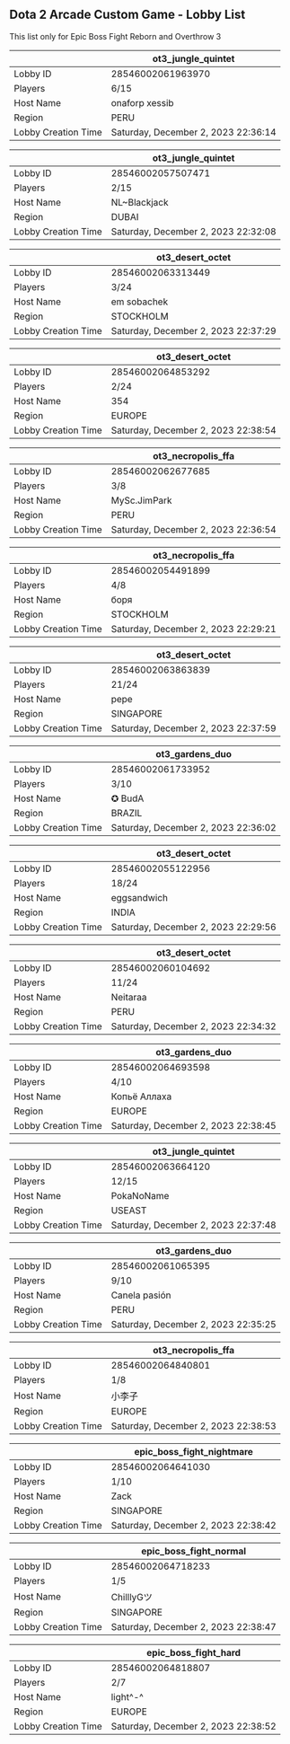 ## Dota 2 Arcade Custom Game - Lobby List

This list only for Epic Boss Fight Reborn and Overthrow 3

|  | ot3_jungle_quintet |
| ------ | ------ |
| Lobby ID | 28546002061963970 |
| Players | 6/15 |
| Host Name | onaforp xessib |
| Region | PERU |
| Lobby Creation Time | Saturday, December 2, 2023 22:36:14 |


|  | ot3_jungle_quintet |
| ------ | ------ |
| Lobby ID | 28546002057507471 |
| Players | 2/15 |
| Host Name | NL~Blackjack |
| Region | DUBAI |
| Lobby Creation Time | Saturday, December 2, 2023 22:32:08 |


|  | ot3_desert_octet |
| ------ | ------ |
| Lobby ID | 28546002063313449 |
| Players | 3/24 |
| Host Name | em sobachek |
| Region | STOCKHOLM |
| Lobby Creation Time | Saturday, December 2, 2023 22:37:29 |


|  | ot3_desert_octet |
| ------ | ------ |
| Lobby ID | 28546002064853292 |
| Players | 2/24 |
| Host Name | 354 |
| Region | EUROPE |
| Lobby Creation Time | Saturday, December 2, 2023 22:38:54 |


|  | ot3_necropolis_ffa |
| ------ | ------ |
| Lobby ID | 28546002062677685 |
| Players | 3/8 |
| Host Name | MySc.JimPark |
| Region | PERU |
| Lobby Creation Time | Saturday, December 2, 2023 22:36:54 |


|  | ot3_necropolis_ffa |
| ------ | ------ |
| Lobby ID | 28546002054491899 |
| Players | 4/8 |
| Host Name | боря |
| Region | STOCKHOLM |
| Lobby Creation Time | Saturday, December 2, 2023 22:29:21 |


|  | ot3_desert_octet |
| ------ | ------ |
| Lobby ID | 28546002063863839 |
| Players | 21/24 |
| Host Name | pepe |
| Region | SINGAPORE |
| Lobby Creation Time | Saturday, December 2, 2023 22:37:59 |


|  | ot3_gardens_duo |
| ------ | ------ |
| Lobby ID | 28546002061733952 |
| Players | 3/10 |
| Host Name | ✪ BudA |
| Region | BRAZIL |
| Lobby Creation Time | Saturday, December 2, 2023 22:36:02 |


|  | ot3_desert_octet |
| ------ | ------ |
| Lobby ID | 28546002055122956 |
| Players | 18/24 |
| Host Name | eggsandwich |
| Region | INDIA |
| Lobby Creation Time | Saturday, December 2, 2023 22:29:56 |


|  | ot3_desert_octet |
| ------ | ------ |
| Lobby ID | 28546002060104692 |
| Players | 11/24 |
| Host Name | Neitaraa |
| Region | PERU |
| Lobby Creation Time | Saturday, December 2, 2023 22:34:32 |


|  | ot3_gardens_duo |
| ------ | ------ |
| Lobby ID | 28546002064693598 |
| Players | 4/10 |
| Host Name | Копьё Аллаха |
| Region | EUROPE |
| Lobby Creation Time | Saturday, December 2, 2023 22:38:45 |


|  | ot3_jungle_quintet |
| ------ | ------ |
| Lobby ID | 28546002063664120 |
| Players | 12/15 |
| Host Name | PokaNoName |
| Region | USEAST |
| Lobby Creation Time | Saturday, December 2, 2023 22:37:48 |


|  | ot3_gardens_duo |
| ------ | ------ |
| Lobby ID | 28546002061065395 |
| Players | 9/10 |
| Host Name | Canela pasión |
| Region | PERU |
| Lobby Creation Time | Saturday, December 2, 2023 22:35:25 |


|  | ot3_necropolis_ffa |
| ------ | ------ |
| Lobby ID | 28546002064840801 |
| Players | 1/8 |
| Host Name | 小李子 |
| Region | EUROPE |
| Lobby Creation Time | Saturday, December 2, 2023 22:38:53 |


|  | epic_boss_fight_nightmare |
| ------ | ------ |
| Lobby ID | 28546002064641030 |
| Players | 1/10 |
| Host Name | Zack |
| Region | SINGAPORE |
| Lobby Creation Time | Saturday, December 2, 2023 22:38:42 |


|  | epic_boss_fight_normal |
| ------ | ------ |
| Lobby ID | 28546002064718233 |
| Players | 1/5 |
| Host Name | ChilllyGツ |
| Region | SINGAPORE |
| Lobby Creation Time | Saturday, December 2, 2023 22:38:47 |


|  | epic_boss_fight_hard |
| ------ | ------ |
| Lobby ID | 28546002064818807 |
| Players | 2/7 |
| Host Name | light^-^ |
| Region | EUROPE |
| Lobby Creation Time | Saturday, December 2, 2023 22:38:52 |


